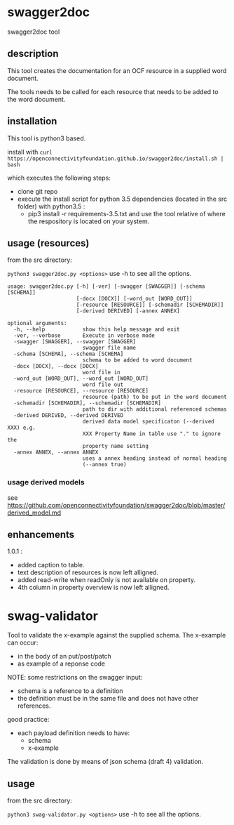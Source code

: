 # swagger2doc

swagger2doc tool

## description
This tool creates the documentation for an OCF resource in a supplied word document.

The tools needs to be called for each resource that needs to be added to the word document.


## installation
This tool is python3 based.

install with ```curl https://openconnectivityfoundation.github.io/swagger2doc/install.sh | bash``` 

which executes the following steps:
- clone git repo
- execute the install script for python 3.5 dependencies (located in the src folder) with python3.5 :
    - pip3 install -r requirements-3.5.txt
and use the tool relative of where the respository is located on your system.


## usage (resources)
from the src directory:

```python3 swagger2doc.py <options>```
use -h to see all the options.

```
usage: swagger2doc.py [-h] [-ver] [-swagger [SWAGGER]] [-schema [SCHEMA]]
                      [-docx [DOCX]] [-word_out [WORD_OUT]]
                      [-resource [RESOURCE]] [-schemadir [SCHEMADIR]]
                      [-derived DERIVED] [-annex ANNEX]

optional arguments:
  -h, --help            show this help message and exit
  -ver, --verbose       Execute in verbose mode
  -swagger [SWAGGER], --swagger [SWAGGER]
                        swagger file name
  -schema [SCHEMA], --schema [SCHEMA]
                        schema to be added to word document
  -docx [DOCX], --docx [DOCX]
                        word file in
  -word_out [WORD_OUT], --word_out [WORD_OUT]
                        word file out
  -resource [RESOURCE], --resource [RESOURCE]
                        resource (path) to be put in the word document
  -schemadir [SCHEMADIR], --schemadir [SCHEMADIR]
                        path to dir with additional referenced schemas
  -derived DERIVED, --derived DERIVED
                        derived data model specificaton (--derived XXX) e.g.
                        XXX Property Name in table use "." to ignore the
                        property name setting
  -annex ANNEX, --annex ANNEX
                        uses a annex heading instead of normal heading
                        (--annex true)

```

### usage derived models

see https://github.com/openconnectivityfoundation/swagger2doc/blob/master/derived_model.md


## enhancements

1.0.1 :
- added caption to table.
- text description of resources is now left alligned.
- added read-write when readOnly is not available on property.
- 4th column in property overview is now left alligned. 


# swag-validator

Tool to validate the x-example against the supplied schema.
The x-example can occur:
- in the body of an put/post/patch
- as example of a reponse code

NOTE:
some restrictions on the swagger input:
- schema is a reference to a definition
- the definition must be in the same file and does not have other references.

good practice:
- each payload definition needs to have:
  - schema
  - x-example


The validation is done by means of json schema (draft 4) validation.

## usage
from the src directory:

```python3 swag-validator.py <options>```
use -h to see all the options.
